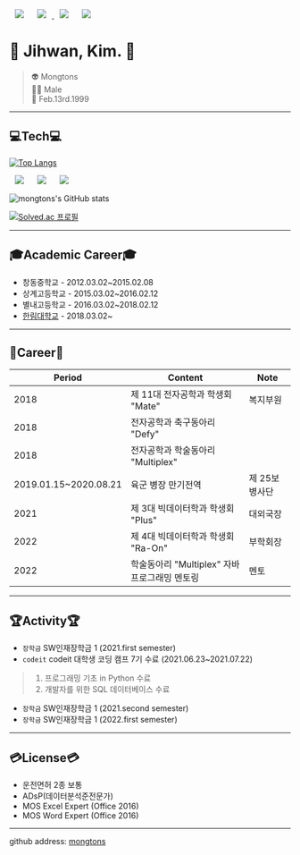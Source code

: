 <div>
  <a herf="https://github.com/mongtons">
    <img src="https://img.shields.io/badge/-github-%23181717?style=plastic&logo=Github&logoColor=white&link=https://github.com/mongtons"
         style="height : auto; margin-left : 10px; margin-right : 10px;"/>
  </a>
  <a href="https://www.instagram.com/kji._.hwan">
      <img src="https://img.shields.io/badge/-instagram-%23E4405F?style=plastic&logo=Instagram&logoColor=white&link=https://www.instagram.com/kji._.hwan"
          style="height : auto; margin-left : 10px; margin-right : 10px;"/>
  </a>
  <a herf="mailto:mongtons990213@gamil.com">
    <img src="https://img.shields.io/badge/-Gmail-%23EA4335?style=plastic&logo=Gmail&logoColor=white&link=mailto:mongtons990213@gmail.com"
         style="height : auto; margin-left : 10px; margin-right : 10px;"/>
  </a>
  <a herf="mailto:smilekim99@naver.com">
    <img src="https://img.shields.io/badge/-NAVER-%2303C75A?style=plastic&logo=Naver&logoColor=white&link=mailto:smilekim99@naver.com"
         style="height : auto; margin-left : 10px; margin-right : 10px;"/>
  </a>
 </div>    

# :eyes: Jihwan, Kim. :eyes:
> 👽 Mongtons   
> 👨‍🚀 Male  
> :birthday: Feb.13rd.1999

---
## :computer:Tech:computer:

[![Top Langs](https://github-readme-stats.vercel.app/api/top-langs/?username=mongtons&langs_count=8&layout=compact&theme=dark)](https://github.com/anuraghazra/github-readme-stats)
<div>
  <a herf="https://www.python.org/">
    <img src="https://img.shields.io/badge/-Python-%233776AB?style=?style=for-the-badge&logo=Python&logoColor=white&link=https://www.python.org/"
         style="height : auto; margin-left : 10px; margin-right : 10px;"/>
  </a>
  <a herf="https://www.mysql.com/">
    <img src="https://img.shields.io/badge/-MySQL-%234479A1?style=?style=for-the-badge&logo=MySQL&logoColor=white&link=https://www.mysql.com/"
         style="height : auto; margin-left : 10px; margin-right : 10px;"/>
  <a herf="https://jupyter.org/">
    <img src="https://img.shields.io/badge/-Jupyter-%23F37626?style=?style=for-the-badge&logo=Jupyter&logoColor=white&link=https://jupyter.org/"
         style="height : auto; margin-left : 10px; margin-right : 10px;"/>
  </a>
 </div>

![mongtons's GitHub stats](https://github-readme-stats.vercel.app/api?username=mongtons&show_icons=true&theme=radical)

[![Solved.ac 프로필](http://mazassumnida.wtf/api/v2/generate_badge?boj=mongtons)](https://solved.ac/mongtons)

---
## :mortar_board:Academic Career:mortar_board:
* 창동중학교 - 2012.03.02\~2015.02.08   
* 상계고등학교 - 2015.03.02\~2016.02.12   
* 별내고등학교 - 2016.03.02\~2018.02.12   
* [한림대학교][hallym] - 2018.03.02\~
---
## :bookmark:Career:bookmark:
|Period|Content|Note|
|---|---|---|
|2018|제 11대 전자공학과 학생회 "Mate"|복지부원|
|2018|전자공학과 축구동아리 "Defy"||
|2018|전자공학과 학술동아리 "Multiplex"||
|2019.01.15\~2020.08.21|육군 병장 만기전역|제 25보병사단|
|2021|제 3대 빅데이터학과 학생회 "Plus"|대외국장|
|2022|제 4대 빅데이터학과 학생회 "Ra-On"|부학회장|
|2022|학술동아리 "Multiplex" 자바프로그래밍 멘토링|멘토|
---
## :trophy:Activity:trophy:
* `장학금` SW인재장학금 1 (2021.first semester)
* `codeit` codeit 대학생 코딩 캠프 7기 수료 (2021.06.23~2021.07.22)
> 1. 프로그래밍 기초 in Python 수료   
> 2. 개발자를 위한 SQL 데이터베이스 수료
* `장학금` SW인재장학금 1 (2021.second semester)   
* `장학금` SW인재장학금 1 (2022.first semester)
---
## :credit_card:License:credit_card:
* 운전면허 2종 보통
* ADsP(데이터분석준전문가)
* MOS Excel Expert (Office 2016)
* MOS Word Expert (Office 2016)
---
github address: [mongtons][github]

[github]:http://github.com/mongtons
[hallym]:https://www.hallym.ac.kr
